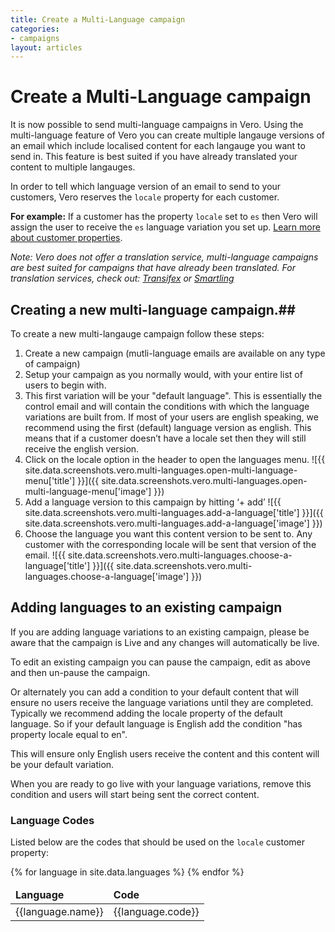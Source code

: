 ```yaml
---
title: Create a Multi-Language campaign
categories:
- campaigns
layout: articles
---
```


# Create a Multi-Language campaign

It is now possible to send multi-language campaigns in Vero. Using the multi-language feature of Vero you can create multiple langauge versions of an email which include localised content for each langauge you want to send in. This feature is best suited if you have already translated your content to multiple langauges.

In order to tell which language version of an email to send to your customers, Vero reserves the `locale` property for each customer. 

**For example:** If a customer has the property `locale` set to `es` then Vero will assign the user to receive the `es` language variation you set up. [Learn more about customer properties]({{site.data.links.articles.customer_properties}}).

*Note: Vero does not offer a translation service, multi-language campaigns are best suited for campaigns that have already been translated. For translation services, check out: [Transifex](https://www.transifex.com/) or [Smartling](https://www.smartling.com/)*

## Creating a new multi-language campaign.##

To create a new multi-langauge campaign follow these steps:

1. Create a new campaign (mutli-language emails are available on any type of campaign)
2. Setup your campaign as you normally would, with your entire list of users to begin with. 
3. This first variation will be your "default language". This is essentially the control email and will contain the conditions with which the language variations are built from. If most of your users are english speaking, we recommend using the first (default) language version as english. This means that if a customer doesn’t have a locale set then they will still receive the english version.
4. Click on the locale option in the header to open the languages menu.
  ![{{ site.data.screenshots.vero.multi-languages.open-multi-language-menu['title'] }}]({{ site.data.screenshots.vero.multi-languages.open-multi-language-menu['image'] }})
5. Add a language version to this campaign by hitting ‘+ add’
  ![{{ site.data.screenshots.vero.multi-languages.add-a-language['title'] }}]({{ site.data.screenshots.vero.multi-languages.add-a-language['image'] }})
6. Choose the language you want this content version to be sent to. Any customer with the corresponding locale will be sent that version of the email.
  ![{{ site.data.screenshots.vero.multi-languages.choose-a-language['title'] }}]({{ site.data.screenshots.vero.multi-languages.choose-a-language['image'] }})


## Adding languages to an existing campaign

If you are adding language variations to an existing campaign, please be aware that the campaign is Live and any changes will automatically be live.

To edit an existing campaign you can pause the campaign, edit as above and then un-pause the campaign.

Or alternately you can add a condition to your default content that will ensure no users receive the language variations until they are completed.
Typically we recommend adding the locale property of the default language. So if your default language is English add the condition "has property locale equal to en".

This will ensure only English users receive the content and this content will be your default variation.

When you are ready to go live with your language variations, remove this condition and users will start being sent the correct content.


### Language Codes

Listed below are the codes that should be used on the `locale` customer property:

<table>
  <thead>
    <tr>
      <td><strong>Language</strong></td>
      <td><strong>Code</strong></td>
    </tr>
  </thead>
  <tbody>
    {% for language in site.data.languages %}
    <tr>
      <td>{{language.name}}</td>
      <td>{{language.code}}</td>
    </tr>
    {% endfor %}
  </tbody>
</table>

<!-- 

open-multi-language-menu:
      image: /assets/screenshots/vero.languages-1.png
      title: Open the multi-languages menu in the header
    add-a-language:
      image: /assets/screenshots/vero.languages-2.png
      title: Hit the add link in the sidebar to add a language
    choose-a-language:
      image: /assets/screenshots/vero.languages-3.png
      title: Choose a language from the list -->